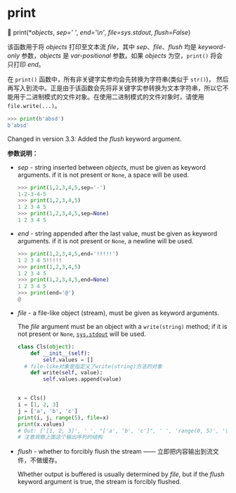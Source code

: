 # print

🔨 print(**objects*, *sep=' '*, *end='\n'*, *file=sys.stdout*, *flush=False*)

该函数用于将 *objects* 打印至文本流 *file*，其中 *sep*、*file*、*flush* 均是 *keyword-only* 参数，*objects* 是 *var-positional* 参数。如果 *objects* 为空，`print()` 将会只打印 *end*。

在 `print()` 函数中，所有非关键字实参均会先转换为字符串(类似于 `str()`)， 然后再写入到流中。正是由于该函数会先将非关键字实参转换为文本字符串，所以它不能用于二进制模式的文件对象。在使用二进制模式的文件对象时，请使用 `file.write(...)`。

```python
>>> print(b'absd')
b'absd'
```

Changed in version 3.3: Added the *flush* keyword argument.

**参数说明：**

- *sep* - string inserted between *objects*, must be given as keyword arguments. if it is not present or `None`, a space will be used.  

  ```python
  >>> print(1,2,3,4,5,sep='-')
  1-2-3-4-5
  >>> print(1,2,3,4,5)
  1 2 3 4 5
  >>> print(1,2,3,4,5,sep=None)
  1 2 3 4 5
  ```

- *end* - string appended after the last value, must be given as keyword arguments.  if it is not present or `None`, a newline will be used.  

  ```python
  >>> print(1,2,3,4,5,end='!!!!!')
  1 2 3 4 5!!!!!
  >>> print(1,2,3,4,5)
  1 2 3 4 5
  >>> print(1,2,3,4,5,end=None)
  1 2 3 4 5
  >>> print(end='@')
  @
  ```

- *file* - a file-like object (stream), must be given as keyword arguments. 

  The *file* argument must be an object with a `write(string)` method; if it is not present or `None`, [`sys.stdout`](https://docs.python.org/3.7/library/sys.html#sys.stdout) will be used. 

  ```python
  class Cls(object):
      def __init__(self):
          self.values = []
  	# file-like对象是指定义了write(string)方法的对象
      def write(self, value):
          self.values.append(value)
  
  
  x = Cls()
  i = [1, 2, 3]
  j = ['a', 'b', 'c']
  print(i, j, range(5), file=x)
  print(x.values)
  # Out: ['[1, 2, 3]', ' ', "['a', 'b', 'c']", ' ', 'range(0, 5)', '\n']
  # 注意观察上面这个输出序列的结构
  ```

- *flush* - whether to forcibly flush the stream —— 立即把内容输出到流文件，不做缓存。

  Whether output is buffered is usually determined by *file*, but if the *flush* keyword argument is true, the stream is forcibly flushed.

  ```
  
  ```

